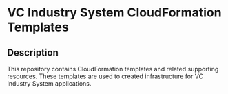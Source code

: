 # VC Industry System CloudFormation Templates
## Description
This repository contains CloudFormation templates and related supporting
resources. These templates are used to created infrastructure for VC Industry
System applications.
